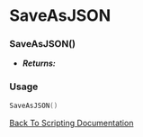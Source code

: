 # SaveAsJSON

### SaveAsJSON()
- ***Returns:*** 

### Usage

```Lua
SaveAsJSON()
```


[Back To Scripting Documentation](../README.md)
